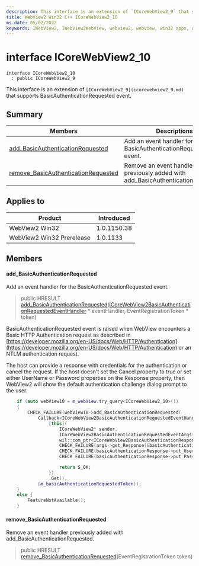 ```yaml
---
description: This interface is an extension of `ICoreWebView2_9` that supports BasicAuthenticationRequested event.
title: WebView2 Win32 C++ ICoreWebView2_10
ms.date: 05/02/2022
keywords: IWebView2, IWebView2WebView, webview2, webview, win32 apps, win32, edge, ICoreWebView2, ICoreWebView2Controller, browser control, edge html, ICoreWebView2_10
---
```


# interface ICoreWebView2_10

```
interface ICoreWebView2_10
  : public ICoreWebView2_9
```

This interface is an extension of `[ICoreWebView2_9](icorewebview2_9.md)` that supports BasicAuthenticationRequested event.

## Summary

 Members                        | Descriptions
--------------------------------|---------------------------------------------
[add_BasicAuthenticationRequested](#add_basicauthenticationrequested) | Add an event handler for the BasicAuthenticationRequested event.
[remove_BasicAuthenticationRequested](#remove_basicauthenticationrequested) | Remove an event handler previously added with add_BasicAuthenticationRequested.

## Applies to

Product                         | Introduced
--------------------------------|---------------------------------------------
WebView2 Win32            |    1.0.1150.38
WebView2 Win32 Prerelease |    1.0.1133

## Members

#### add_BasicAuthenticationRequested

Add an event handler for the BasicAuthenticationRequested event.

> public HRESULT [add_BasicAuthenticationRequested](#add_basicauthenticationrequested)([ICoreWebView2BasicAuthenticationRequestedEventHandler](icorewebview2basicauthenticationrequestedeventhandler.md) * eventHandler, EventRegistrationToken * token)

BasicAuthenticationRequested event is raised when WebView encounters a Basic HTTP Authentication request as described in [https://developer.mozilla.org/en-US/docs/Web/HTTP/Authentication](https://developer.mozilla.org/en-US/docs/Web/HTTP/Authentication) or an NTLM authentication request.

The host can provide a response with credentials for the authentication or cancel the request. If the host doesn't set the Cancel property to true or set either UserName or Password properties on the Response property, then WebView2 will show the default authentication challenge dialog prompt to the user.

```cpp
    if (auto webView10 = m_webView.try_query<ICoreWebView2_10>())
    {
        CHECK_FAILURE(webView10->add_BasicAuthenticationRequested(
            Callback<ICoreWebView2BasicAuthenticationRequestedEventHandler>(
                [this](
                    ICoreWebView2* sender,
                    ICoreWebView2BasicAuthenticationRequestedEventArgs* args) {
                    wil::com_ptr<ICoreWebView2BasicAuthenticationResponse> basicAuthenticationResponse;
                    CHECK_FAILURE(args->get_Response(&basicAuthenticationResponse));
                    CHECK_FAILURE(basicAuthenticationResponse->put_UserName(L"user"));
                    CHECK_FAILURE(basicAuthenticationResponse->put_Password(L"pass"));

                    return S_OK;
                })
                .Get(),
            &m_basicAuthenticationRequestedToken));
    }
    else {
        FeatureNotAvailable();
    }
```

#### remove_BasicAuthenticationRequested

Remove an event handler previously added with add_BasicAuthenticationRequested.

> public HRESULT [remove_BasicAuthenticationRequested](#remove_basicauthenticationrequested)(EventRegistrationToken token)

